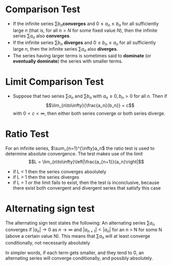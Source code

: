 # Comparison Test

- If the infinite series $\sum b_n$**converges** and $0 \leq a_n \leq b_n$ for all sufficiently large $n$ (that is, for all $n > N$ for some fixed value $N$), then the infinite series $\sum a_n$ also **converges**.
- If the infinite series $\sum b_n$ **diverges** and $0 \leq b_n \leq a_n$ for all sufficiently large $n$, then the infinite series $\sum a_n$ also **diverges**.
- The series having larger terms is sometimes said to **dominate** (or **eventually dominate**) the series with smaller terms.

# Limit Comparison Test

- Suppose that two series $\sum{a_n}$ and $\sum{b_n}$ with $a_n\geq 0, b_n>0$ for all $n$. Then if $$\lim_{n\to\infty}{\frac{a_n}{b_n}} = c$$ with $0<c<\infty$, then either both series converge or both series diverge.  

# Ratio Test

For an infinite series, $\sum_{n=1}^{\infty}a_n$ the ratio test is used to determine absolute convergence.
The test makes use of the limit 
$$L = \lim_{n\to\infty}\left|\frac{a_{n+1}}{a_n}\right|$$
- if L < 1 then the series converges absolutely
- if L > 1 then the series diverges
- if L = 1 or the limit fails to exist, then the test is inconclusive, because there exist both convergent and divergent series that satisfy this case

# Alternating sign test
The alternating sign test states the following: An alternating series $\sum a_n$ converges if $|a_n| \to 0$ as $n \to \infty$ 
and 
$|a_{n+1}| < |a_n|$ for an n > N for some N (above a certain value N).
This means that $\sum a_n$ will at least converge conditionally, not necessarily absolutely

In simpler words, if each term gets smaller, and they tend to 0, an alternating series will converge conditionally, and possibly absolutely.